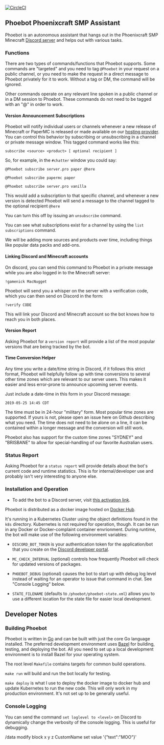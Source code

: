 [![CircleCI](https://circleci.com/gh/nugget/phoebot.svg?style=svg)](https://circleci.com/gh/nugget/phoebot)

## Phoebot Phoenixcraft SMP Assistant

Phoebot is an autonomous assistant that hangs out in the Phoenixcraft SMP
Minecraft [Discord server] and helps out with various tasks.  

### Functions

There are two types of commands/functions that Phoebot supports.  Some commands
are "targeted" and you need to tag `@Phoebot` in your request on a public
channel, or you need to make the request in a direct message to Phoebot
privately for it to work.  Without a tag or DM, the command will be ignored.

Other commands operate on any relevant line spoken in a public channel or in
a DM session to Phoebot.  These commands do not need to be tagged with an "@"
in order to work.

#### Version Announcement Subscriptions

Phoebot will notify individual users or channels whenever a new release of
Minecraft or PaperMC is released or made available on our [hosting provider].
You can control this behavior by subscribing or unsubscribing in a channel or
private message window.  This tagged command works like this:

```
subscribe <source> <product> [ optional recipient ]
```

So, for example, in the `#chatter` window you could say:

```
@Phoebot subscribe server.pro paper @here

@Phoebot subscribe papermc paper

@Phoebot subscribe server.pro vanilla
```

This would add a subscription to that specific channel, and whenever a new
version is detected Phoebot will send a message to the channel tagged to the
optional recipient `@here`

You can turn this off by issuing an `unsubscribe` command.

You can see what subscriptions exist for a channel by using the `list
subscriptions` command.

We will be adding more sources and products over time, including things like
popular data packs and add-ons.

#### Linking Discord and Minecraft accounts

On discord, you can send this command to Phoebot in a private message while you
are also logged in to the Minecraft server:
```
!gamenick MacNugget
```

Phoebot will send you a whisper on the server with a verification code, which
you can then send on Discord in the form:

```
!verify CODE
```

This will link your Discord and Minecraft account so the bot knows how to reach
you in both places.


#### Version Report

Asking Phoebot for a `version report` will provide a list of the most popular
versions that are being tracked by the bot.

#### Time Conversion Helper

Any time you write a date/time string in Discord, if it follows this strict
format, Phoebot will helpfully follow up with time conversions to several other
time zones which are relevant to our server users.  This makes it easier and
less error-prone to announce upcoming server events.

Just include a date-time in this form in your Discord message:

```
2019-05-25 14:45 CDT
```

The time must be in 24-hour "military" form.  Most popular time zones are
supported. If yours is not, please open an issue here on Github describing what
you need.  The time does not need to be alone on a line, it can be contained
within a longer message and the conversion will still work.

Phoebot also has support for the custom time zones "SYDNEY" and "BRISBANE" to
allow for special-handling of our favorite Australian users.

### Status Report

Asking Phoebot for a `status report` will provide details about the bot's
current code and runtime statistics.  This is for internal/developer use and
probably isn't very interesting to anyone else.

### Installation and Operation

* To add the bot to a Discord server, visit [this activation link].

Phoebot is distributed as a docker image hosted on [Docker Hub].

It's running in a Kubernetes Cluster using the object definitions found in the
`k8s` directory.  Kubernetes is not required for operation, though.  It can be
run in any Docker or Docker-complaint container envrionment.  During runtime,
the bot will make use of the following environment variables:

* `DISCORD_BOT_TOKEN` is your authentication token for the application/bot that
  you create on the [Discord developer portal].
 
* `MC_CHECK_INTERVAL` (optional) controls how frequently Phoebot will check for
  updated versions of packages.

* `PHOEBOT_DEBUG` (optional) causes the bot to start up with debug log level
  instead of waiting for an operator to issue that command in chat.  See
  "Console Logging" below.

* `STATE_FILENAME` (defaults to `/phoebot/phoebot-state.xml`) allows you to use
  a different location for the state file for easier local development.

## Developer Notes

### Building Phoebot

Phoebot is written in [Go](https://golang.org) and can be built with just the
core Go language installed.  The preferred development environment uses
[Bazel](https://www.bazel.build) for building, testing, and deploying the bot.
All you need to set up a local development environment is to install Bazel for
your operating system.

The root level `Makefile` contains targets for common build operations.

`make run` will build and run the bot locally for testing.

`make deploy` is what I use to deploy the docker image to docker hub and update
Kubernetes to run the new code.  This will only work in my production
environment.  It's not set up to be generally useful.

### Console Logging

You can send the command `set loglevel to <level>` on Discord to dynamically
change the verbosity of the console logging.  This is useful for debugging.

[this activation link]: https://discordapp.com/oauth2/authorize?client_id=581247665933779013&scope=bot&permissions=150528
[Docker Hub]: https://cloud.docker.com/u/nugget/repository/docker/nugget/phoebot
[Application Form]: https://docs.google.com/forms/d/e/1FAIpQLSdvj5J4vLsOIuvWof3B4jiZYXXpFKfsZMMSUtwKjTN5ThXDRw/viewform
[Discord server]: https://discord.gg/a6KnJcj
[hosting provider]: https://server.pro/
[Discord developer portal]: https://discordapp.com/developers/applications



/data modify block x y z CustomName set value '{"text":"MOO"}'

